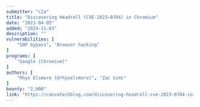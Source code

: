 ```yaml
---
submitter: "c2a"
title: "Discovering Headroll (CVE-2023–0704) in Chromium"
date: "2023-04-05"
added: "2024-11-03"
description: ""
vulnerabilities: [
    "SOP bypass", "Browser hacking"
]
programs: [
    "Google (Chromium)"
]
authors: [
    "Rhys Elsmore (@rhyselsmore)", "Zac Sims"
]
bounty: "2,000"
link: "https://canvatechblog.com/discovering-headroll-cve-2023-0704-in-chromium-2e7f66fc130c"
---
```




